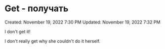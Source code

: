 # Get - получать

Created: November 19, 2022 7:30 PM
Updated: November 19, 2022 7:32 PM

I don't get it!

I don't really get why she couldn't do it herself.